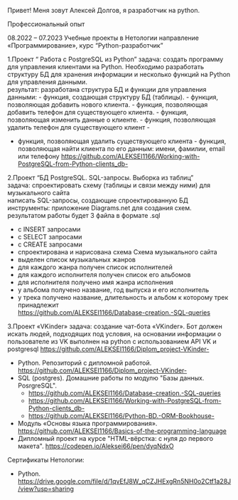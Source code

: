 Привет!
Меня зовут Алексей Долгов, я разработчик на python.

Профессиональный опыт

08.2022 – 07.2023 Учебные проекты в Нетологии
направление «Программирование», курс “Python-разработчик”  

1.Проект “ Работа с PostgreSQL из Python”                                                                                                  задача: создать программу для управления клиентами на Python. Необходимо разработать структуру БД для хранения информации и несколько 
  функций на Python для управления данными.                                                  
  результат: разработана структура БД и функции для управления данными:                                                                     -  функция, создающая структуру БД (таблицы).                                                                                            -  функция, позволяющая добавить нового клиента.                                                                                         -  функция, позволяющая добавить телефон для существующего клиента.                                                                      -  функция, позволяющая изменить данные о клиенте.                                                                                       -  функция, позволяющая удалить телефон для существующего клиент                                                                   -  
   -  функция, позволяющая удалить существующего клиента                                                                                    -  функция, позволяющая найти клиента по его данным: имени, фамилии, email или телефону
     https://github.com/ALEKSEI1166/Working-with-PostgreSQL-from-Python-clients_db-
                                             
2.Проект “БД PostgreSQL. SQL-запросы. Выборка из таблиц”                                                                              
  задача: спроектировать схему (таблицы и связи между ними) для музыкального сайта                                                
  написать SQL-запросы, создающие спроектированную БД                                                                          
  инструменты: приложение Diagrams.net для создания схем.                                                                                  результатом работы будет 3 файла в формате .sql
  -   с INSERT запросами 
  -   с SELECT запросами
  -   с CREATE  запросами
  -  спроектирована и нарисована схема  Схема музыкального сайта                                               
  -  выделен список музыкальных жанров
  -  для каждого жанра получен список исполнителей
  -  для каждого исполнителя получен список его альбомов
  -  для исполнителя получено имя жанра исполнения
  -  у альбома получено название, год выпуска и его исполнитель
  -  у трека получено название, длительность и альбом к которому трек принадлежит                                 
   https://github.com/ALEKSEI1166/Database-creation.-SQL-queries

3.Проект «VKinder»
  задача: создание чат-бота «VKinder». Бот должен искать людей, подходящих под условия,
  на основании информации о пользователе из VK
  выполнен на python с использованием API VK и postgresql
    https://github.com/ALEKSEI1166/Diplom_project-VKinder-

 - Python. Репозиторий с дипломной работой. https://github.com/ALEKSEI1166/Diplom_project-VKinder-
 - SQL (postgres). Домашние работы по модулю "Базы данных. PosrgreSQL".                                        
   - https://github.com/ALEKSEI1166/Database-creation.-SQL-queries
   - https://github.com/ALEKSEI1166/Working-with-PostgreSQL-from-Python-clients_db-
   - https://github.com/ALEKSEI1166/Python-BD.-ORM-Bookhouse-
 - Модуль «Основы языка программирования».  https://github.com/ALEKSEI1166/Basics-of-the-programming-language   
 - Дипломный проект на курсе "HTML-вёрстка: с нуля до первого макета". https://codepen.io/Aleksei66/pen/dyqNdxO


   
Сертификаты Нетологии:
 - Python. https://drive.google.com/file/d/1qvEfJ8W_qCZJHExgRn5NH0o2Ctf1a28J/view?usp=sharing


